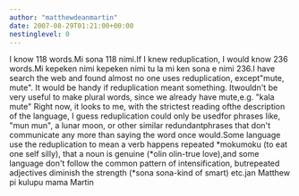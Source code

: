 ```yaml
---
author: "matthewdeanmartin"
date: 2007-08-29T01:21:00+00:00
nestinglevel: 0
---
```

I know 118 words.Mi sona 118 nimi.If I knew reduplication, I would know 236 words.Mi kepeken nimi kepeken nimi tu la mi ken sona e nimi 236.I have search the web and found almost no one uses reduplication, except"mute, mute". It would be handy if reduplication meant something. Itwouldn't be very useful to make plural words, since we already have mute,e.g. "kala mute" Right now, it looks to me, with the strictest reading ofthe description of the language, I guess reduplication could only be usedfor phrases like, "mun mun", a lunar moon, or other similar redundantphrases that don't communicate any more than saying the word once would.Some language use the reduplication to mean a verb happens repeated \*mokumoku (to eat one self silly), that a noun is genuine (\*olin olin-true love),and some language don't follow the common pattern of intensification, butrepeated adjectives diminish the strength (\*sona sona-kind of smart) etc.jan Matthew pi kulupu mama Martin
